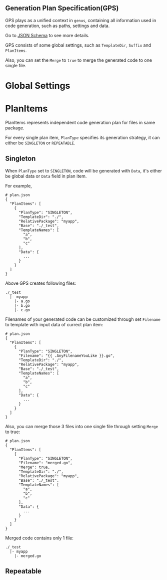 Generation Plan Specification(GPS)
--------------------

GPS plays as a unified context in `genus`, containing all information used
in code generation, such as paths, settings and data.

Go to [JSON Schema](/cmd/genus/spec/plan_schema.json) to see more details.

GPS consists of some global settings, such as `TemplateDir`, `Suffix` and `PlanItems`.

Also, you can set the `Merge` to `true` to merge the generated code to one single file.

# Global Settings


# PlanItems

PlanItems represents independent code generation plan for files in same package.

For every single plan item, `PlanType` specifies its generation strategy,
it can either be `SINGLETON` or `REPEATABLE`.

## Singleton

When `PlanType` set to `SINGLETON`, code will be generated with `Data`,
it's either be global data or `Data` field in plan item.

For example,

```
# plan.json
{
  "PlanItems": [
    {
      "PlanType": "SINGLETON",
      "TemplateDir": "./",
      "RelativePackage": "myapp",
      "Base": "./_test",
      "TemplateNames": [
        "a",
        "b",
        "c"
      ],
      "Data": {
        ...
      }
    }
  ]
}
```

Above GPS creates following files:

```
./_test
  |- myapp
    |- a.go
    |- b.go
    |- c.go
```

Filenames of your generated code can be customized through set `Filename` to
template with input data of currect plan item:

```
# plan.json
{
  "PlanItems": [
    {
      "PlanType": "SINGLETON",
      "Filename": "{{ .AnyFilenameYouLike }}.go",
      "TemplateDir": "./",
      "RelativePackage": "myapp",
      "Base": "./_test",
      "TemplateNames": [
        "a",
        "b",
        "c"
      ],
      "Data": {
        ...
      }
    }
  ]
}
```

Also, you can merge those 3 files into one single file through setting `Merge`
to true:

```
# plan.json
{
  "PlanItems": [
    {
      "PlanType": "SINGLETON",
      "Filename": "merged.go",
      "Merge": true,
      "TemplateDir": "./",
      "RelativePackage": "myapp",
      "Base": "./_test",
      "TemplateNames": [
        "a",
        "b",
        "c"
      ],
      "Data": {
        ...
      }
    }
  ]
}
```

Merged code contains only 1 file:

```
./_test
  |- myapp
    |- merged.go
```


## Repeatable


